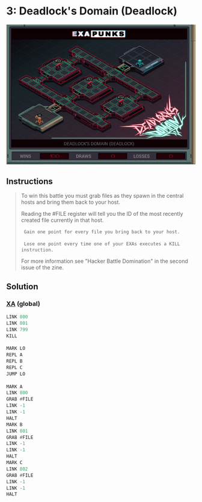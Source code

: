 # 3: Deadlock's Domain (Deadlock)

<div align="center"><img src="EXAPUNKS - Deadlock's Domain (2023-12-01-13-27-59).gif" /></div>

## Instructions
> To win this battle you must grab files as they spawn in the central hosts and bring them back to your host. 
> 
> Reading the #FILE register will tell you the ID of the most recently created file currently in that host.
> 
>      Gain one point for every file you bring back to your host.
> 
>      Lose one point every time one of your EXAs executes a KILL instruction.
> 
> For more information see "Hacker Battle Domination" in the second issue of the zine.

## Solution

### [XA](XA.exa) (global)
```asm
LINK 800
LINK 801
LINK 799
KILL

MARK LO
REPL A
REPL B
REPL C
JUMP LO

MARK A
LINK 800
GRAB #FILE
LINK -1
LINK -1
HALT
MARK B
LINK 801
GRAB #FILE
LINK -1
LINK -1
HALT
MARK C
LINK 802
GRAB #FILE
LINK -1
LINK -1
HALT

```

